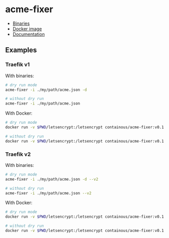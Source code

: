 # acme-fixer

- [Binaries](https://github.com/containous/acme-fixer/releases)
- [Docker image](https://hub.docker.com/r/containous/acme-fixer)
- [Documentation](./docs/acme-fixer.md)

## Examples

### Traefik v1

With binaries:

```bash
# dry run mode
acme-fixer -i ./my/path/acme.json -d

# without dry run
acme-fixer -i ./my/path/acme.json
```

With Docker:

```bash
# dry run mode
docker run -v $PWD/letsencrypt:/letsencrypt containous/acme-fixer:v0.1.1 -i /letsencrypt/acme.json -d

# without dry run
docker run -v $PWD/letsencrypt:/letsencrypt containous/acme-fixer:v0.1.1 -i /letsencrypt/acme.json
```

### Traefik v2

With binaries:

```bash
# dry run mode
acme-fixer -i ./my/path/acme.json -d --v2

# without dry run
acme-fixer -i ./my/path/acme.json --v2
```

With Docker:

```bash
# dry run mode
docker run -v $PWD/letsencrypt:/letsencrypt containous/acme-fixer:v0.1.1 -i /letsencrypt/acme.json -d --v2

# without dry run
docker run -v $PWD/letsencrypt:/letsencrypt containous/acme-fixer:v0.1.1 -i /letsencrypt/acme.json --v2
```
